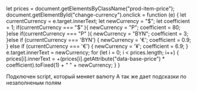let prices = document.getElementsByClassName("prod-item-price");
document.getElementById("change-currency").onclick = function (e) {
let currentCurrency = e.target.innerText;
let newCurrency = "$";
let coefficient = 1;
if(currentCurrency === "$" ){
newCurrency = "P";
coefficient = 80;
}else if(currentCurrency === "P" ){
newCurrency = "BYN";
coefficient = 3;
}else if (currentCurrency === 'BYN') {
newCurrency = '€';
coefficient = 0.9;
} else if (currentCurrency === '€') {
newCurrency = '¥';
coefficient = 6.9;
}
e.target.innerText = newCurrency;
for (let i = 0; i < prices.length; i++) {
prices[i].innerText = +(prices[i].getAttribute("data-base-price") * coefficient).toFixed(1) + " " + newCurrency;
}
}


Подключен script, который меняет валюту
А так же дает подсказки по незаполненым полям

